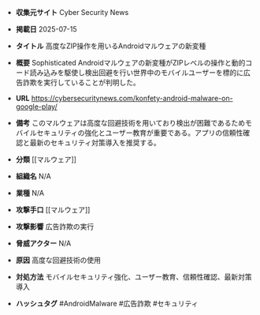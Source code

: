 - **収集元サイト**
Cyber Security News

- **掲載日**
2025-07-15

- **タイトル**
高度なZIP操作を用いるAndroidマルウェアの新変種

- **概要**
Sophisticated Androidマルウェアの新変種がZIPレベルの操作と動的コード読み込みを駆使し検出回避を行い世界中のモバイルユーザーを標的に広告詐欺を実行していることが判明した。

- **URL**
https://cybersecuritynews.com/konfety-android-malware-on-google-play/

- **備考**
このマルウェアは高度な回避技術を用いており検出が困難であるためモバイルセキュリティの強化とユーザー教育が重要である。アプリの信頼性確認と最新のセキュリティ対策導入を推奨する。

- **分類**
[[マルウェア]]

- **組織名**
N/A

- **業種**
N/A

- **攻撃手口**
[[マルウェア]]

- **攻撃影響**
広告詐欺の実行

- **脅威アクター**
N/A

- **原因**
高度な回避技術の使用

- **対処方法**
モバイルセキュリティ強化、ユーザー教育、信頼性確認、最新対策導入

- **ハッシュタグ**
#AndroidMalware #広告詐欺 #セキュリティ
